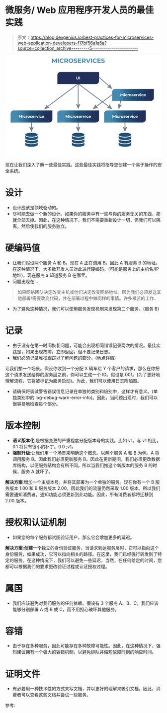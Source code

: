 # 微服务/ Web 应用程序开发人员的最佳实践

> 原文：<https://blog.devgenius.io/best-practices-for-microservices-web-application-developers-f17bf56a1a5a?source=collection_archive---------5----------------------->

![](img/5f6ed0ee37ffb3e9f74025d98f2d06db.png)

现在让我们深入了解一些最佳实践。这些最佳实践将指导您创建一个易于操作的安全系统。

# 设计

*   设计应该是领域驱动的。
*   尽可能去做一个新的设计。如果你的服务中有一些与你的服务无关的东西，那就全部去掉。因此，在这种情况下，我们不需要重新设计一切，但我们可以隔离，然后使我们的服务独立。

# 硬编码值

*   让我们假设两个服务 A 和 B。现在 A 正在调用 B。因此 A 有服务 B 的地址。在这种情况下，大多数开发人员对此进行硬编码。(可能是服务上的主机名/IP 地址)。现在服务 a 知道服务 B 在哪里。
*   问题出现在…

> 如果网络团队决定改变主机或他们决定改变网络地址。因为我们必须发送其他部署/需要改变代码，并在部署过程中做同样的事情。许多艰苦的工作..

*   为了避免这种情况，我们可以使用服务发现机制来发现第二个服务。(服务 B)

# 记录

*   由于没有在第一时间恢复问题，可能会出现相同错误记录两次的情况。最佳实践是，如果出现故障，立即返回，但不要记录日志。
*   我们必须记录堆栈跟踪以了解问题的部分。(地点详情)

让我们想一个场景。假设你收到一个分配 X 辆车给 Y 个客户的请求，那么在你把这个请求发送给你的服务层之前，你可以生成一个 ID。假设是 001。(为了更好地理解流程，它将被标记为服务启动)。为此，我们可以使用日志附加器。

*   请确保将调试警告错误信息记录在单独的类别和级别中，这样才有意义。(单独类别中的 log-debug-warn-error-info)。因此，当问题出现时，我们可以很容易地检查每个部分。

# 版本控制

*   **语义版本化**:是根据变更的严重程度分配版本号的实践。比如 v1。与 v1 相比，0.1 将只有很小的补丁。0.0 ;v1。
*   **强制升级**:让我们用一个场景来明确这个概念。以两个服务 A 和 B 为例。A 将调用服务 B。因此我们必须更新服务 B。因此在更新期间，我们必须更改数据库结构，以便服务结构会有所不同。所以当我们推这个新版本的服务 B 的时候，服务 A 就坏了。

**解决方案**:增加一个主版本号，并将其部署为一个单独的服务。现在你有一个 B 服务版本 1.00 和 B 服务版本 2.00。因此我们的流量仍然采取 1.00 版本。所以我们需要通知消费者，通知功能必须更新到此功能。因此，所有消费者都将迁移到 2.00 版本。

# 授权和认证机制

*   如果您的每个服务都试图验证用户，那么它会增加更多的延迟。

**解决方案:创建一个**独立的身份验证服务，当请求到达服务层时，它可以指向这个身份服务，如果成功，它可以指向相关的路径。在这里，我们已经强行转发到了特定的服务。在这种情况下，我们可以避免一些延迟，当然，在任何给定的时间，您都可以根据我们的要求更改验证过程或认证授权过程。

# 属国

*   我们应该避免对我们服务的任何依赖。假设有 3 个服务 A、B、C，我们应该能够分别部署 A 或 B 或 C，而不用担心破坏其他服务。

# 容错

*   由于存在多种服务，因此可能存在多种故障可能性。因此，在这种情况下，强烈建议拥有一个强大的容错机制，以避免排队并缩短故障时刻的响应时间。

# 证明文件

*   有必要用一种技术性的方式来写文档，并以更好的理解来吸引文档。因此，消费者可以查看这些文档并尝试一些服务。

参考: